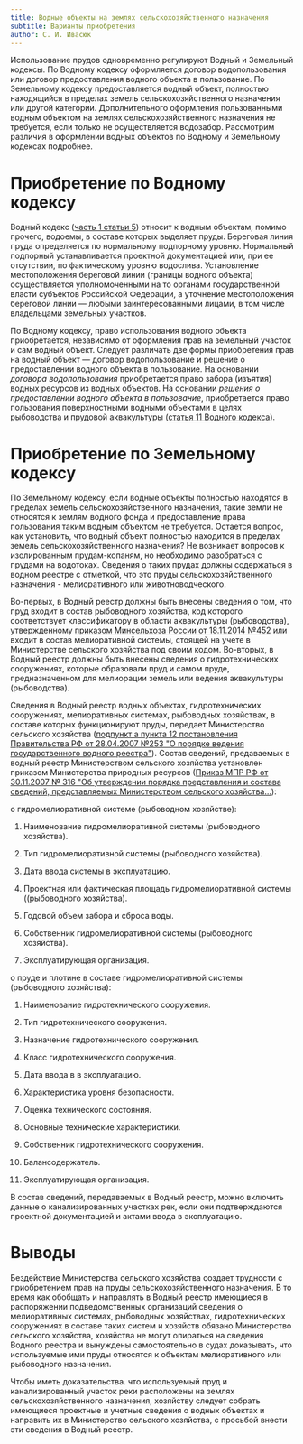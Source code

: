 ```yaml
---
title: Водные объекты на землях сельскохозяйственного назначения
subtitle: Варианты приобретения
author: С. И. Ивасюк
---
```


Использование прудов одновременно регулируют Водный и Земельный кодексы. По Водному кодексу оформляется договор водопользования или договор предоставления водного объекта в пользование. По Земельному кодексу предоставляется водный объект, полностью находящийся в пределах земель сельскохозяйственного назначения или другой категории. Дополнительного оформления пользованными водным объектом на землях сельскохозяйственного назначения не требуется, если только не осуществляется водозабор. Рассмотрим различия в оформлении водных объектов по Водному и Земельному кодексах подробнее.

# Приобретение по Водному кодексу

Водный кодекс ([часть 1 статьи 5](https://www.consultant.ru/document/cons_doc_LAW_60683/b8b847f3274ebb70489d8062eb9539817ed96584/)) относит к водным объектам, помимо прочего, водоемы, в составе которых выделяет пруды. Береговая линия пруда определяется по нормальному подпорному уровню. Нормальный подпорный устанавливается проектной документацией или, при ее отсутствии, по фактическому уровню водослива. Установление местоположения береговой линии (границы водного объекта) осуществляется уполномоченными на то органами государственной власти субъектов Российской Федерации, а уточнение местоположения береговой линии —  любыми заинтересованными лицами, в том числе владельцами земельных участков. 

По Водному кодексу, право использования водного объекта приобретается, независимо от оформления прав на земельный участок и сам водный объект. Следует различать две формы приобретения прав на водный объект — договор водопользование и решение о предоставлении водного объекта в пользование. На основании *договора водопользования* приобретается право забора (изъятия) водных ресурсов из водных объектов. На основании *решения о предоставлении водного объекта в пользование*, приобретается право пользования поверхностными водными объектами в целях рыбоводства и прудовой аквакультуры ([статья 11 Водного кодекса](https://www.consultant.ru/document/cons_doc_LAW_60683/1b7b129bd91b638bd2306cf2e65b1328e1f72d5d/#:~:text=%D0%92%D0%9A%20%D0%A0%D0%A4%20%D0%A1%D1%82%D0%B0%D1%82%D1%8C%D1%8F%2011.%20%D0%9E%D1%81%D0%BD%D0%BE%D0%B2%D0%B0%D0%BD%D0%B8%D1%8F%20%D0%BF%D1%80%D0%B8%D0%BE%D0%B1%D1%80%D0%B5%D1%82%D0%B5%D0%BD%D0%B8%D1%8F%20%D0%BF%D1%80%D0%B0%D0%B2%D0%B0%20%D0%BF%D0%BE%D0%BB%D1%8C%D0%B7%D0%BE%D0%B2%D0%B0%D0%BD%D0%B8%D1%8F%20%D0%BF%D0%BE%D0%B2%D0%B5%D1%80%D1%85%D0%BD%D0%BE%D1%81%D1%82%D0%BD%D1%8B%D0%BC%D0%B8%20%D0%B2%D0%BE%D0%B4%D0%BD%D1%8B%D0%BC%D0%B8%20%D0%BE%D0%B1%D1%8A%D0%B5%D0%BA%D1%82%D0%B0%D0%BC%D0%B8%20%D0%B8%D0%BB%D0%B8%20%D0%B8%D1%85%20%D1%87%D0%B0%D1%81%D1%82%D1%8F%D0%BC%D0%B8)).

# Приобретение по Земельному кодексу

По Земельному кодексу, если водные объекты полностью находятся в пределах земель сельскохозяйственного назначения, такие земли не относятся к землям водного фонда и предоставление права пользования таким водным объектом не требуется. Остается вопрос, как установить, что водный объект полностью находится в пределах земель сельскохозяйственного назначения? Не возникает вопросов к изолированным прудам-копаням, но необходимо разобраться с прудами на водотоках. Сведения о таких прудах должны содержаться в водном реестре с отметкой, что это пруды сельскохозяйственного назначения - мелиоративного или животноводческого.

Во-первых, в Водный реестр должны быть внесены сведения о том, что пруд входит в состав рыбоводного хозяйства, код которого соответствует классификатору в области аквакультуры (рыбоводства), утвержденному [приказом Минсельхоза России от 18.11.2014 №452](https://www.consultant.ru/document/cons_doc_LAW_143293/) или входит в состав мелиоративной системы, стоящей на учете в Министерстве сельского хозяйства под своим кодом. Во-вторых, в Водный реестр должны быть внесены сведения о гидротехнических сооружениях, которые образовали пруд и самом пруде, предназначенном для мелиорации земель или ведения аквакультуры (рыбоводства). 

Сведения в Водный реестр водных объектах, гидротехнических сооружениях, мелиоративных системах, рыбоводных хозяйствах, в составе которых функционируют пруды, передает Министерство сельского хозяйства ([подпункт а пункта 12 постановления Правительства РФ от 28.04.2007 №253 "О порядке ведения государственного водного реестра"](https://www.consultant.ru/document/cons_doc_LAW_68034/f071abb26e4d22a0309b5f05dbe806b2ecc2fb10/#:~:text=12.%20%D0%A4%D0%B5%D0%B4%D0%B5%D1%80%D0%B0%D0%BB%D1%8C%D0%BD%D1%8B%D0%BC%20%D0%B0%D0%B3%D0%B5%D0%BD%D1%82%D1%81%D1%82%D0%B2%D0%BE%D0%BC,%D0%BD%D0%B0%20%D0%B2%D0%BE%D0%B4%D0%BD%D1%8B%D1%85%20%D0%BE%D0%B1%D1%8A%D0%B5%D0%BA%D1%82%D0%B0%D1%85%3B)). Состав сведений, предаваемых в водный реестр Министерством сельского хозяйства установлен приказом Министерства природных ресурсов ([Приказ МПР РФ от 30.11.2007 № 316 "Об утверждении порядка представления и состава сведений, представляемых Министерством сельского хозяйства...](https://www.consultant.ru/document/cons_doc_LAW_74130/)):

о гидромелиоративной системе (рыбоводном хозяйстве):

1. Наименование гидромелиоративной системы (рыбоводного хозяйства).

2. Тип гидромелиоративной системы (рыбоводного хозяйства).

3. Дата ввода системы в эксплуатацию.

4. Проектная или фактическая площадь гидромелиоративной системы ((рыбоводного хозяйства).

5. Годовой объем забора и сброса воды.

6. Собственник гидромелиоративной системы (рыбоводного хозяйства).

7. Эксплуатирующая организация.

о пруде и плотине в составе гидромелиоративной системы (рыбоводного хозяйства):

1. Наименование гидротехнического сооружения.

2. Тип гидротехнического сооружения.

3. Назначение гидротехнического сооружения.

4. Класс гидротехнического сооружения.

5. Дата ввода в в эксплуатацию.

6. Характеристика уровня безопасности.

7. Оценка технического состояния.

8. Основные технические характеристики.

9. Собственник гидротехнического сооружения.

10.  Балансодержатель.

11.  Эксплуатирующая организация.

В состав сведений, передаваемых в Водный реестр, можно включить данные о канализированных участках рек, если они подтверждаются проектной документацией и актами ввода в эксплуатацию.

# Выводы

Бездействие Министерства сельского хозяйства создает трудности с приобретением прав на пруды сельскохозяйственного назначения. В то время как обобщать и направлять в Водный реестр имеющиеся в распоряжении подведомственных организаций сведения о мелиоративных системах, рыбоводных хозяйствах, гидротехнических сооружениях в составе таких систем и хозяйств обязано Министерство сельского хозяйства, хозяйства не могут опираться на сведения Водного реестра и вынуждены самостоятельно в судах доказывать, что используемые ими пруды относятся к объектам мелиоративного или рыбоводного назначения. 

Чтобы иметь доказательства. что используемый пруд и канализированный участок реки расположены на землях сельскохозяйственного назначения, хозяйству следует собрать имеющиеся проектные и учетные сведения о водных объектах и направить их в Министерство сельского хозяйства, с просьбой внести эти сведения в Водный реестр.
